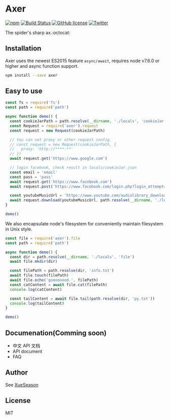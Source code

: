 # Axer

[![npm](https://img.shields.io/npm/v/axer.svg?style=flat-square)](https://www.npmjs.com/package/axer)
[![Build Status](https://travis-ci.org/XueSeason/axer.svg?branch=master)](https://travis-ci.org/XueSeason/axer)
[![GitHub license](https://img.shields.io/badge/license-MIT-blue.svg)](https://raw.githubusercontent.com/XueSeason/axer/master/LICENSE)
[![Twitter](https://img.shields.io/twitter/url/https/github.com/XueSeason/axer.svg?style=social)](https://twitter.com/intent/tweet?text=Wow:&url=%5Bobject%20Object%5D)

The spider's sharp ax.:octocat:

## Installation

Axer uses the newest ES2015 feature `async/await`, requires node v7.6.0 or higher and async function support.

```bash
npm install --save axer
```

## Easy to use

```javascript
const fs = require('fs')
const path = require('path')

async function demo() {
  const cookieJarPath = path.resolve(__dirname, './locals', 'cookieJar.json')
  const Request = require('axer').request
  const request = new Request(cookieJarPath)

  // You can set proxy or other request config.
  // const request = new Request(cookieJarPath, {
  //   proxy: 'http://****:**'
  // })
  await request.get('https://www.google.com')

  // login facebook, check result in locals/cookieJar.json
  const email = 'email'
  const pass = 'pass'
  await request.get('https://www.facebook.com')
  await request.post('https://www.facebook.com/login.php?login_attempt=1', { email, pass })

  const youtubeMusicUrl = 'https://www.youtube.com/audiolibrary_download?f=m&vid=2837bb75829ae65a'
  await request.download(youtubeMusicUrl, path.resolve(__dirname, './locals', 'mymusic.mp3'))
}

demo()
```

We also encapsulate node's filesystem for conveniently maintain filesystem in Unix style.

```javascript
const file = require('axer').file
const path = require('path')

async function demo() {
  const dir = path.resolve(__dirname, './locals', 'file')
  await file.mkdir(dir)

  const filePath = path.resolve(dir, 'info.txt')
  await file.touch(filePath)
  await file.echo('goooooood.', filePath)
  const catContent = await file.cat(filePath)
  console.log(catContent)

  const tailContent = await file.tail(path.resolve(dir, 'py.txt'))
  console.log(tailContent)
}

demo()
```

## Documenation(Comming soon)

- 中文 API 文档
- API document
- FAQ

## Author

See [XueSeason](https://github.com/xueseason)

## License

MIT


